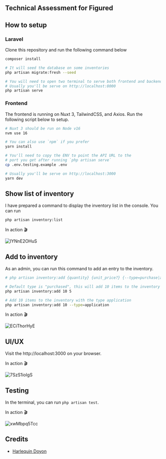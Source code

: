 ## Technical Assessment for Figured

## How to setup

### Laravel
Clone this repository and run the following command below
```bash
composer install

# It will seed the database on some inventories
php artisan migrate:fresh --seed

# You will need to open two terminal to serve both frontend and backend
# Usually you'll be serve on http://localhost:8000
php artisan serve
```

### Frontend
The frontend is running on Nuxt 3, TailwindCSS, and Axios. Run the following script below to setup.
```bash
# Nuxt 3 should be run on Node v16
nvm use 16

# You can also use `npm` if you prefer
yarn install

# You'll need to copy the ENV to point the API URL to the
# port you get after running `php artisan serve`
cp .env.testing.example .env

# Usually you'll be serve on http://localhost:3000
yarn dev
```

## Show list of inventory
I have prepared a command to display the inventory list in the console. You can run

```bash
php artisan inventory:list
```
In action 🎬

![lYNnE2OHuS](https://user-images.githubusercontent.com/10015302/207359558-7d3d7cab-5091-4102-bfdf-ed5b54d579cc.gif)


## Add to inventory
As an admin, you can run this command to add an entry to the inventory.

```bash
# php artisan inventory:add {quantity} {unit_price?} {--type=purchase|application}

# Default type is "purchased", this will add 10 items to the inventory and $5 per unit
php artisan inventory:add 10 5

# Add 10 items to the inventory with the type application
php artisan inventory:add 10 --type=application
```

In action 🎬

![ECiThorHyE](https://user-images.githubusercontent.com/10015302/207360212-f0c7a210-0f7e-4479-93a2-0fba6cabbcba.gif)


## UI/UX
Visit the http://localhost:3000 on your browser.

In action 🎬

![7SzS1ioIgS](https://user-images.githubusercontent.com/10015302/207361908-0928e52f-1394-4f05-b9a3-2974838508dc.gif)

## Testing
In the terminal, you can run `php artisan test`.

In action 🎬

![xwMbpq5Tcc](https://user-images.githubusercontent.com/10015302/207363827-cc27e3f1-091b-4c87-90a9-f2a22132e59d.gif)

## Credits
- [Harlequin Doyon](https://github.com/harlekoy)
